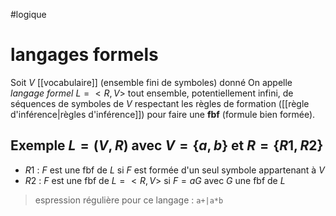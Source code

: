 #logique
# langages formels

Soit $V$ [[vocabulaire]] (ensemble fini de symboles) donné
On appelle _langage formel_ $L = <R, V>$ tout ensemble, potentiellement infini, de séquences de symboles de $V$ respectant les règles de formation ([[règle d'inférence|règles d'inférence]]) pour faire une **fbf** (formule bien formée).

## Exemple $L=(V, R)\text{ avec } V=\{a,b\}\text{ et }R = \{R1, R2\}$
 - $R1$ : $F$ est une fbf de $L$ si $F$ est formée d'un seul symbole appartenant à $V$
 - $R2$ : $F$ est une fbf de $L=<R, V>$ si $F = aG$ avec $G$ une fbf de $L$ 
> espression régulière pour ce langage : `a+|a*b`

